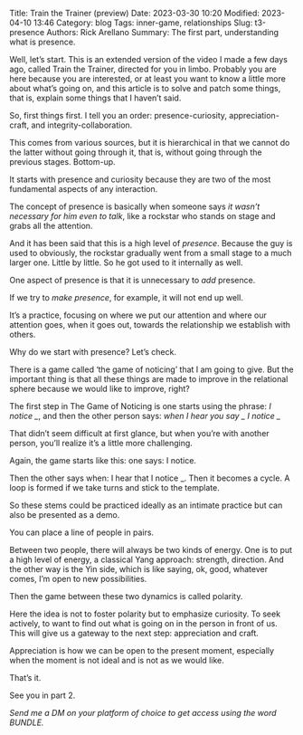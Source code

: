Title: Train the Trainer (preview)
Date: 2023-03-30 10:20
Modified: 2023-04-10 13:46
Category: blog
Tags: inner-game, relationships
Slug: t3-presence
Authors: Rick Arellano
Summary: The first part, understanding what is presence.

Well, let’s start. This is an extended version of the video I made a few days ago, called Train the Trainer, directed for you in limbo. Probably you are here because you are interested, or at least you want to know a little more about what’s going on, and this article is to solve and patch some things, that is, explain some things that I haven’t said.

So, first things first. I tell you an order: presence-curiosity, appreciation-craft, and integrity-collaboration. 

This comes from various sources, but it is hierarchical in that we cannot do the latter without going through it, that is, without going through the previous stages. Bottom-up.

It starts with presence and curiosity because they are two of the most fundamental aspects of any interaction. 

The concept of presence is basically when someone says *it wasn’t necessary for him even to talk*, like a rockstar who stands on stage and grabs all the attention.

And it has been said that this is a high level of *presence*. Because the guy is used to obviously, the rockstar gradually went from a small stage to a much larger one. Little by little. So he got used to it internally as well. 

One aspect of presence is that it is unnecessary to *add* presence.

If we try to *make presence*, for example, it will not end up well. 

It’s a practice, focusing on where we put our attention and where our attention goes, when it goes out, towards the relationship we establish with others.

Why do we start with presence? Let’s check. 

There is a game called ‘the game of noticing’ that I am going to give. But the important thing is that all these things are made to improve in the relational sphere because we would like to improve, right?

The first step in The Game of Noticing is one starts using the phrase: *I notice _*, and then the other person says: *when I hear you say _ I notice _*

That didn’t seem difficult at first glance, but when you’re with another person, you’ll realize it’s a little more challenging.

Again, the game starts like this: one says: I notice.

Then the other says when: I hear that I notice _. Then it becomes a cycle. A loop is formed if we take turns and stick to the template. 

So these stems could be practiced ideally as an intimate practice but can also be presented as a demo. 

You can place a line of people in pairs. 

Between two people, there will always be two kinds of energy. One is to put a high level of energy, a classical Yang approach: strength, direction. And the other way is the Yin side, which is like saying, ok, good, whatever comes, I’m open to new possibilities. 

Then the game between these two dynamics is called polarity.

Here the idea is not to foster polarity but to emphasize curiosity. To seek actively, to want to find out what is going on in the person in front of us. This will give us a gateway to the next step: appreciation and craft. 

Appreciation is how we can be open to the present moment, especially when the moment is not ideal and is not as we would like.

That’s it.

See you in part 2. 

*Send me a DM on your platform of choice to get access using the word BUNDLE.* 


